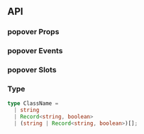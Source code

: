 ## API

### popover Props

<field-table :data="popoverProps"/>

### popover Events

<field-table :data="popoverEvents" type="emits"/>

### popover Slots

<field-table :data="popoverSlots" type="slots"/>

### Type

```typescript
type ClassName =
  | string
  | Record<string, boolean>
  | (string | Record<string, boolean>)[];
```

<script setup>
import { ref } from 'vue';

const popoverProps = ref([
  {
    name: 'popup-visible (v-model)',
    desc: '文字气泡是否可见',
    type: 'boolean',
    value: '-',
  },
  {
    name: 'default-popup-visible',
    desc: '文字气泡默认是否可见（非受控模式）',
    type: 'boolean',
    value: 'false',
  },
  {
    name: 'title',
    desc: '标题',
    type: 'string',
    value: '-',
  },
  {
    name: 'content',
    desc: '内容',
    type: 'string',
    value: '-',
  },
  {
    name: 'trigger',
    desc: '触发方式',
    type: "TriggerType（参见Trigger）",
    value: "'hover'",
  },
  {
    name: 'position',
    desc: '弹出位置',
    type: "TriggerPosition（参见Trigger）",
    value: "'bottom'",
  },
  {
    name: 'content-class',
    desc: '弹出框内容的类名',
    type: 'ClassName',
    value: '-',
  },
  {
    name: 'content-style',
    desc: '弹出框内容的样式',
    type: 'CSSProperties',
    value: '-',
  },
  {
    name: 'arrow-class',
    desc: '弹出框箭头的类名',
    type: 'ClassName',
    value: '-',
  },
  {
    name: 'arrow-style',
    desc: '弹出框箭头的样式',
    type: 'CSSProperties',
    value: '-',
  },
  {
    name: 'popup-container',
    desc: '弹出框的挂载容器',
    type: 'PopupContainer（参见Trigger）',
    value: '-',
  },
  {
    name: 'trigger-props',
    desc: 'trigger的属性',
    type: 'TriggerProps（参见Trigger）',
    value: '-',
  },
]);

const popoverEvents = ref([
  {
    name: 'popup-visible-change',
    desc: '文字气泡显示状态改变时触发',
    type: 'visible: boolean',
    value: '-',
  },
]);

const popoverSlots = ref([
  {
    name: 'title',
    desc: '标题',
    type: '-',
    value: '-',
  },
  {
    name: 'content',
    desc: '内容',
    type: '-',
    value: '-',
  },
]);
</script>
